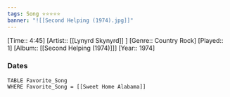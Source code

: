 ```yaml
---
tags: Song ⭐⭐⭐⭐⭐ 
banner: "![[Second Helping (1974).jpg]]"
---
```

[Time:: 4:45]
[Artist:: [[Lynyrd Skynyrd]] ]
[Genre:: Country Rock]
[Played:: 1]
[Album:: [[Second Helping (1974)]]]
[Year:: 1974]
### Dates
````dataview
TABLE Favorite_Song
WHERE Favorite_Song = [[Sweet Home Alabama]]
````